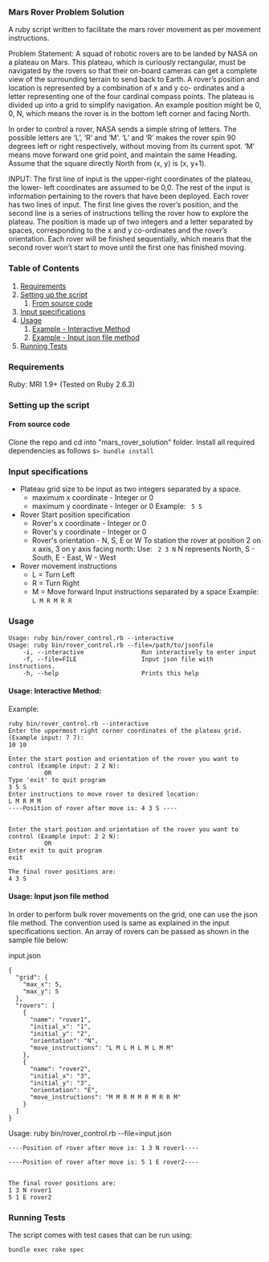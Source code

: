### Mars Rover Problem Solution
A ruby script written to facilitate the mars rover movement as per movement instructions.

Problem Statement: 
A squad of robotic rovers are to be landed by NASA on a plateau on Mars. This plateau, which is curiously rectangular, must be navigated by the rovers so that their on-board cameras can get a complete view of the surrounding terrain to send back to Earth. A rover’s position and location is represented by a combination of x and y co- ordinates and a letter representing one of the four cardinal compass points. The plateau is divided up into a grid to simplify navigation. An example position might be 0, 0, N, which means the rover is in the bottom left corner and facing North.

In order to control a rover, NASA sends a simple string of letters. The possible letters are ‘L’, ‘R’ and ‘M’. ‘L’ and ‘R’ makes the rover spin 90 degrees left or right respectively, without moving from its current spot. ‘M’ means move forward one grid point, and maintain the same Heading. Assume that the square directly North from (x, y) is (x, y+1).

INPUT:
The first line of input is the upper-right coordinates of the plateau, the lower- left coordinates are assumed to be 0,0. The rest of the input is information pertaining to the rovers that have been deployed. Each rover has two lines of input. The first line gives the rover’s position, and the second line is a series of instructions telling the rover how to explore the plateau. The position is made up of two integers and a letter separated by spaces, corresponding to the x and y co-ordinates and the rover’s orientation. Each rover will be finished sequentially, which means that the second rover won’t start to move until the first one has finished moving.

### Table of Contents
1. [Requirements](#markdown-header-requirements)
2. [Setting up the script](#markdown-header-setting-up-the-script)
    1. [From source code](#markdown-header-from-source-code)
3. [Input specifications](#markdown-header-input-specifications)
4. [Usage](#markdown-header-usage)
    1. [Example - Interactive Method](#markdown-header-usage-interactive-method)
    2. [Example - Input json file method](#markdown-header-input-json-file-method)
5. [Running Tests](#markdown-header-running-tests)

### Requirements
Ruby: MRI 1.9+ (Tested on Ruby 2.6.3)

### Setting up the script

#### From source code
Clone the repo and cd into "mars_rover_solution" folder.
Install all required dependencies as follows
`$> bundle install`
  
### Input specifications
- Plateau grid size to be input as two integers separated by a space.
    - maximum x coordinate - Integer or 0
    - maximum y coordinate - Integer or 0
    Example: ` 5 5`
- Rover Start position specification
    - Rover's x coordinate - Integer or 0
    -  Rover's y coordinate - Integer or 0
    - Rover's orientation - N, S, E or W 
    To station the rover at position 2 on x axis, 3 on y axis facing north:
    Use: ` 2 3 N`
    N represents North, S - South,  E - East, W - West
- Rover movement instructions
    - L = Turn Left
    - R = Turn Right
    - M = Move forward
    Input instructions separated by a space
    Example: `L M R M R R`

### Usage
```
Usage: ruby bin/rover_control.rb --interactive
Usage: ruby bin/rover_control.rb --file=/path/to/jsonfile
    -i, --interactive                Run interactively to enter input
    -f, --file=FILE                  Input json file with instructions.
    -h, --help                       Prints this help
``` 

#### Usage: Interactive Method:
Example:

```
ruby bin/rover_control.rb --interactive
Enter the uppermost right corner coordinates of the plateau grid. (Example input: 7 7):
10 10

Enter the start postion and orientation of the rover you want to control (Example input: 2 2 N):
          OR
Type 'exit' to quit program
3 5 S
Enter instructions to move rover to desired location:
L M R M M
----Position of rover after move is: 4 3 S ----


Enter the start postion and orientation of the rover you want to control (Example input: 2 2 N):
          OR
Enter exit to quit program
exit

The final rover positions are:
4 3 S
```

####  Usage: Input json file method
In order to perform bulk rover movements on the grid, one can use the json file method.
The convention used is same as explained in the input specifications section. An array of rovers can be passed as shown in the sample file below:

input.json

```
{
  "grid": {
    "max_x": 5,
    "max_y": 5
  },
  "rovers": [
    {
      "name": "rover1",
      "initial_x": "1",
      "initial_y": "2",
      "orientation": "N",
      "move_instructions": "L M L M L M L M M"
    },
    {
      "name": "rover2",
      "initial_x": "3",
      "initial_y": "3",
      "orientation": "E",
      "move_instructions": "M M R M M R M R R M"
    }
  ]
}
```

Usage: ruby bin/rover_control.rb --file=input.json

```
----Position of rover after move is: 1 3 N rover1----

----Position of rover after move is: 5 1 E rover2----


The final rover positions are:
1 3 N rover1
5 1 E rover2
```

### Running Tests
The script comes with test cases that can be run using:

`bundle exec rake spec`

